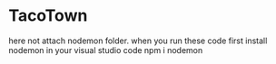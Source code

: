# TacoTown

here not attach nodemon folder. when you run these code first install nodemon in your visual studio code
npm i nodemon
